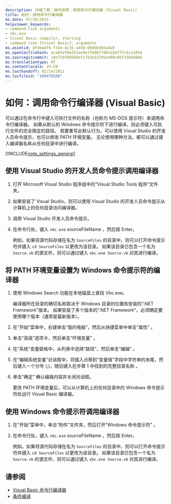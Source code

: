 ```yaml
---
description: 详细了解：操作说明：调用命令行编译器 (Visual Basic)
title: 如何：调用命令行编译器
ms.date: 07/20/2015
helpviewer_keywords:
- command-line arguments
- vbc.exe
- Visual Basic compiler, starting
- command line [Visual Basic], arguments
ms.assetid: 0fd9a8f6-f34e-4c35-a49d-9b9bbd8da4a9
ms.openlocfilehash: aca8fe70e252ae9e7fb06f740ce5b7f3c8ca3d5d
ms.sourcegitcommit: 10e719780594efc781b15295e499c66f316068b8
ms.translationtype: HT
ms.contentlocale: zh-CN
ms.lasthandoff: 02/14/2021
ms.locfileid: "100470208"
---
```

# <a name="how-to-invoke-the-command-line-compiler-visual-basic"></a>如何：调用命令行编译器 (Visual Basic)

可以通过在命令行中键入可执行文件的名称（也称为 MS-DOS 提示符）来调用命令行编译器。 如果从默认的 Windows 命令提示符下进行编译，则必须键入可执行文件的完全限定的路径。 若要重写此默认行为，可以使用 Visual Studio 的开发人员命令提示，也可以修改 PATH 环境变量。 无论使用哪种方法，都可以通过键入编译器名称从任何目录中进行编译。

[!INCLUDE[note_settings_general](~/includes/note-settings-general-md.md)]

## <a name="to-invoke-the-compiler-using-the-developer-command-prompt-for-visual-studio"></a>使用 Visual Studio 的开发人员命令提示调用编译器

1. 打开 Microsoft Visual Studio 程序组中的“Visual Studio Tools 程序”文件夹。

2. 如果安装了 Visual Studio，则可以使用 Visual Studio 的开发人员命令提示从计算机上的任何目录访问编译器。

3. 调用 Visual Studio 开发人员命令提示。

4. 在命令行处，键入 `vbc.exe` sourceFileName  ，然后按 Enter。

    例如，如果将源代码存储在名为 `SourceFiles` 的目录中，则可以打开命令提示符并键入 `cd SourceFiles` 以更改为该目录。 如果该目录已包含一个名为 `Source.vb` 的源文件，则可以通过键入 `vbc.exe Source.vb` 对其进行编译。

## <a name="to-set-the-path-environment-variable-to-the-compiler-for-the-windows-command-prompt"></a>将 PATH 环境变量设置为 Windows 命令提示符的编译器

1. 使用 Windows Search 功能在本地磁盘上查找 Vbc.exe。

    编译器所在目录的确切名称取决于 Windows 目录的位置和安装的“.NET Framework”版本。 如果安装了多个版本的“.NET Framework”，必须确定要使用哪个版本（通常是最新版本）。

2. 在“开始”菜单中，右键单击“我的电脑”，然后从快捷菜单中单击“属性”    。

3. 单击“高级”选项卡，然后单击“环境变量”   。

4. 在“系统”变量窗格中，从列表中选择“路径”，然后单击“编辑”    。

5. 在“编辑系统变量”对话框中，将插入点移到“变量值”字段中字符串的末尾，然后键入一个分号 (;)，随后键入在步骤 1 中找到的完整目录名称   。

6. 单击“确定”  确认编辑内容并关闭对话框。

     更改 PATH 环境变量后，可以从计算机上的任何目录中的 Windows 命令提示符处运行 Visual Basic 编译器。

## <a name="to-invoke-the-compiler-using-the-windows-command-prompt"></a>使用 Windows 命令提示符调用编译器

1. 在“开始”菜单中，单击“附件”文件夹，然后打开“Windows 命令提示符”    。

2. 在命令行处，键入 `vbc.exe` sourceFileName  ，然后按 Enter。

     例如，如果将源代码存储在名为 `SourceFiles` 的目录中，则可以打开命令提示符并键入 `cd SourceFiles` 以更改为该目录。 如果该目录已包含一个名为 `Source.vb` 的源文件，则可以通过键入 `vbc.exe Source.vb` 对其进行编译。

## <a name="see-also"></a>请参阅

- [Visual Basic 命令行编译器](index.md)
- [条件编译](../../programming-guide/program-structure/conditional-compilation.md)
